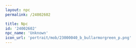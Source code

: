 ```yaml
---
layout: npc
permalink: /24002602

title: Npc
id: '24002602'
npc_name: 'Unknown'
icon_url: 'portrait/mob/23000040_b_bullarmorgreen_p.png'
---
```

